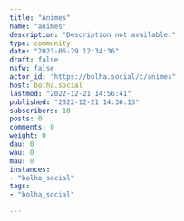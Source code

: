 ```yaml
---
title: "Animes" 
name: "animes"
description: "Description not available."
type: community
date: "2023-06-29 12:34:36"
draft: false
nsfw: false
actor_id: "https://bolha.social/c/animes"
host: bolha.social
lastmod: "2022-12-21 14:56:41"
published: "2022-12-21 14:36:13"
subscribers: 10
posts: 0
comments: 0
weight: 0
dau: 0
wau: 0
mau: 0
instances:
- "bolha_social"
tags: 
- "bolha_social"

---
```

